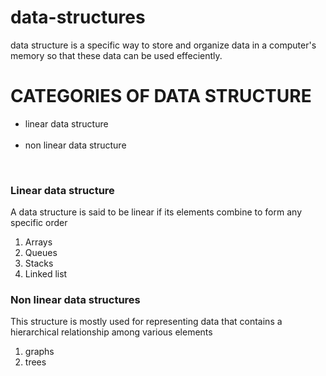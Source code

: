 # data-structures
 data structure is a specific way to store and organize data in a computer's memory so that these data can be used  effeciently.<br>
 #  CATEGORIES OF DATA STRUCTURE  
  <ul><li>linear data structure</li><br>
    <li>non linear data structure</li>
  </ul><br>
 <h3>Linear data structure</h3><nr>
  A data structure is said to be linear if its elements combine to form any specific order
    <ol><li>Arrays</li>
  <li>Queues</li>
  <li>Stacks</li>
  <li>Linked list</li></ol>
  <h3>Non linear data structures</h3>
  This structure is mostly used for representing data that contains a hierarchical relationship among various elements
  <ol><li>graphs</li><li>trees</li></ol>
    
